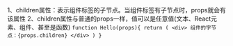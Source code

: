 1、children属性：表示组件标签的子节点。当组件标签有子节点时，props就会有该属性
2、children属性与普通的props一样，值可以是任意值(文本、React元素、组件、甚至是函数)
    `
        function Hello(props){
            return (
                <div>
                    组件的字节点：{props.children}
                </div>
            )
        }
    `